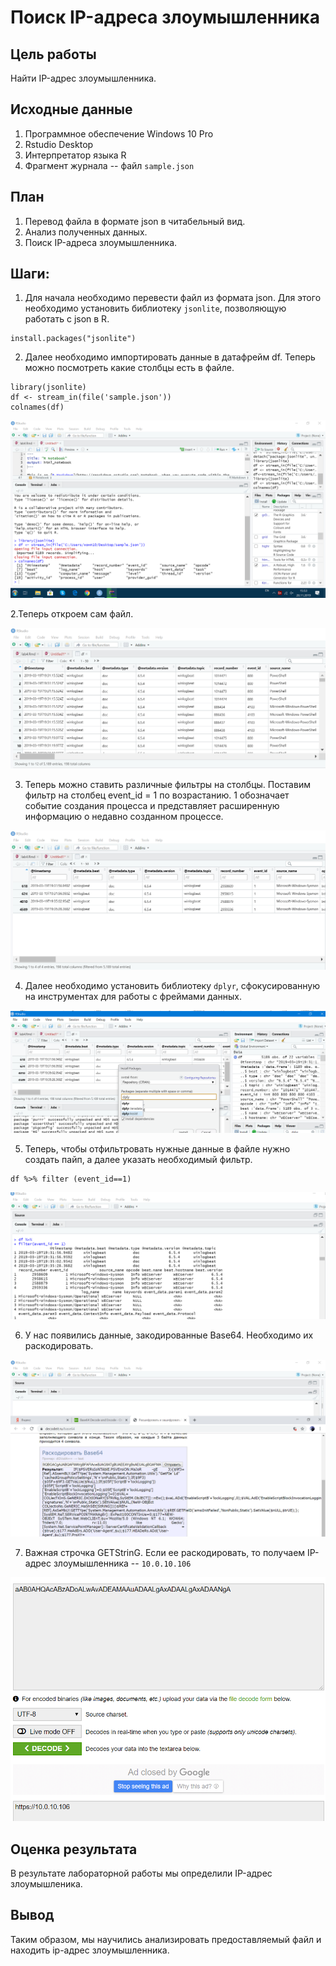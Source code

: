 # Поиск IP-адреса злоумышленника


## Цель работы

 Найти IP-адрес злоумышленника.

## Исходные данные

1. Программное обеспечение Windows 10 Pro
2. Rstudio Desktop
3. Интерпретатор языка R
4. Фрагмент журнала -- файл `sample.json`
     
       
 
## План

1. Перевод файла в формате json в читабельный вид.     
2. Анализ полученных данных.    
3. Поиск IP-адреса злоумышленника.    

## Шаги:   

1. Для начала необходимо перевести файл из формата json. Для этого необходимо установить библиотеку `jsonlite`, позволяющую работать с json в R. 

```
install.packages("jsonlite")
```

2. Далее необходимо импортировать данные в датафрейм df. Теперь можно посмотреть какие столбцы есть в файле.

```
library(jsonlite)    
df <- stream_in(file('sample.json'))
colnames(df)
```

![](img/1.png)

2.Теперь откроем сам файл.


![](img/2.png)

3. Теперь можно ставить различные фильтры на столбцы. Поставим фильтр на столбец event_id = 1  по возрастанию. 1 обозначает событие создания процесса и представляет расширенную информацию о недавно созданном процессе.

![](img/3.png)

4. Далее необходимо установить библиотеку `dplyr`, сфокусированную на инструментах для работы с фреймами данных.

![](img/4.png)

5. Теперь, чтобы отфильтровать нужные данные в файле нужно создать пайп, а далее указать необходимый фильтр.

```
df %>% filter (event_id==1)
```

![](img/6.png)

6. У нас появились данные, закодированные Base64. Необходимо их раскодировать.

![](img/7.png)

7. Важная строчка GETStrinG. Если ее раскодировать, то получаем IP-адрес злоумышленника -- `10.0.10.106`

![](img/8.png)

## Оценка результата

 В результате лабораторной работы мы определили IP-адрес злоумышленика.

## Вывод

Таким образом, мы научились анализировать предоставляемый файл и находить ip-адрес злоумышленника.

